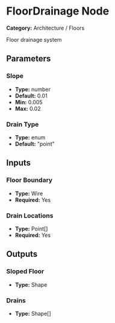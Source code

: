 
# FloorDrainage Node

**Category:** Architecture / Floors

Floor drainage system

## Parameters


### Slope
- **Type:** number
- **Default:** 0.01
- **Min:** 0.005
- **Max:** 0.02



### Drain Type
- **Type:** enum
- **Default:** "point"





## Inputs


### Floor Boundary
- **Type:** Wire
- **Required:** Yes



### Drain Locations
- **Type:** Point[]
- **Required:** Yes



## Outputs


### Sloped Floor
- **Type:** Shape



### Drains
- **Type:** Shape[]




